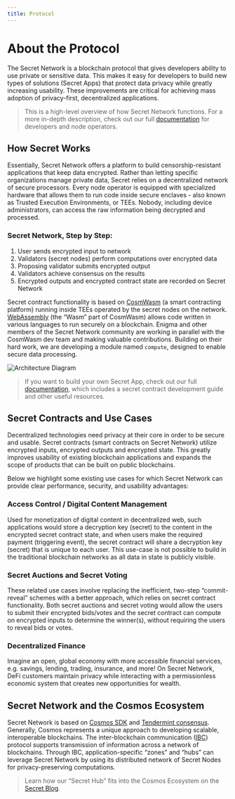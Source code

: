 ```yaml
---
title: Protocol
---
```


# About the Protocol
The Secret Network is a blockchain protocol that gives developers ability to use private or sensitive data. This makes it easy for developers to build new types of solutions (Secret Apps) that protect data privacy while greatly increasing usability. These improvements are critical for achieving mass adoption of privacy-first, decentralized applications.

> This is a high-level overview of how Secret Network functions. For a more in-depth description, check out our full [documentation](https://build.scrt.network) for developers and node operators.

## How Secret Works
Essentially, Secret Network offers a platform to build censorship-resistant applications that keep data encrypted. Rather than letting specific organizations manage private data, Secret relies on a decentralized network of secure processors. Every node operator is equipped with specialized hardware that allows them to run code inside secure enclaves - also known as Trusted Execution Environments, or TEEs. Nobody, including device administrators, can access the raw information being decrypted and processed.

### Secret Network, Step by Step:
1. User sends encrypted input to network
2. Validators (secret nodes) perform computations over encrypted data
3. Proposing validator submits encrypted output
4. Validators achieve consensus on the results
5. Encrypted outputs and encrypted contract state are recorded on Secret Network

Secret contract functionality is based on [CosmWasm](https://www.cosmwasm.com) (a smart contracting platform) running inside TEEs operated by the secret nodes on the network. [WebAssembly](https://webassembly.org) (the “Wasm” part of CosmWasm) allows code written in various languages to run securely on a blockchain. Enigma and other members of the Secret Network community are working in parallel with the CosmWasm dev team and making valuable contributions. Building on their hard work, we are developing a module named `compute`, designed to enable secure data processing.

![Architecture Diagram](/architecture.png)

> If you want to build your own Secret App, check out our full [documentation](https://build.scrt.network), which includes a secret contract development guide and other useful resources.

## Secret Contracts and Use Cases
Decentralized technologies need privacy at their core in order to be secure and usable. Secret contracts (smart contracts on Secret Network) utilize encrypted inputs, encrypted outputs and encrypted state. This greatly improves usability of existing blockchain applications and expands the scope of products that can be built on public blockchains.

Below we highlight some existing use cases for which Secret Network can provide clear performance, security, and usability advantages:

### Access Control / Digital Content Management
Used for monetization of digital content in decentralized web, such applications would store a decryption key (secret) to the content in the encrypted secret contract state, and when users make the required payment (triggering event), the secret contract will share a decryption key (secret) that is unique to each user. This use-case is not possible to build in the traditional blockchain networks as all data in state is publicly visible.

### Secret Auctions and Secret Voting
These related use cases involve replacing the inefficient, two-step “commit-reveal” schemes with a better approach, which relies on secret contract functionality. Both secret auctions and secret voting would allow the users to submit their encrypted bids/votes and the secret contract can compute on encrypted inputs to determine the winner(s), without requiring the users to reveal bids or votes. 

### Decentralized Finance
Imagine an open, global economy with more accessible financial services, e.g. savings, lending, trading, insurance, and more! On Secret Network, DeFi customers maintain privacy while interacting with a permissionless economic system that creates new opportunities for wealth.

## Secret Network and the Cosmos Ecosystem
Secret Network is based on [Cosmos SDK](https://cosmos.network/sdk) and [Tendermint consensus](https://tendermint.com/core). Generally, Cosmos represents a unique approach to developing scalable, interoperable blockchains. The inter-blockchain communication ([IBC](https://cosmos.network/ibc)) protocol supports transmission of information across a network of blockchains. Through IBC, application-specific “zones” and “hubs” can leverage Secret Network by using its distributed network of Secret Nodes for privacy-preserving computations.

> Learn how our “Secret Hub” fits into the Cosmos Ecosystem on the [Secret Blog](https://blog.scrt.network/secret-hub).